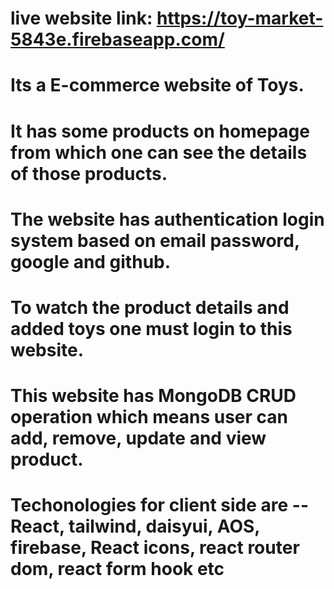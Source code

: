 # live website link: https://toy-market-5843e.firebaseapp.com/

# Its a E-commerce website of Toys.

# It has some products on homepage from which one can see the details of those products.

# The website has authentication login system based on email password, google and github.

# To watch the product details and added toys one must login to this website.

# This website has MongoDB CRUD operation which means user can add, remove, update and view product.

# Techonologies for client side are -- React, tailwind, daisyui, AOS, firebase, React icons, react router dom, react form hook etc
